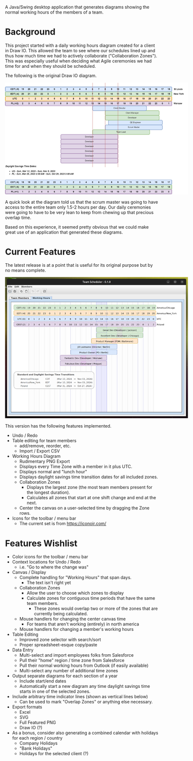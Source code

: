 A Java/Swing desktop application that generates diagrams showing the 
normal working hours of the members of a team. 

# Background
This project started with a daily working hours diagram created for a client in Draw IO.
This allowed the team to see where our schedules lined up and thus how much time we had
to actively collaborate ("Collaboration Zones"). This was especially useful when deciding
what Agile ceremonies we had time for and when they should be scheduled.

The following is the original Draw IO diagram.
<div style="width:600px">

![Working_Hours_no_names.drawio.png](docs/Working_Hours_no_names.drawio.png)
</div>

A quick look at the diagram told us that the scrum master was going to have
access to the entire team only 1.5-2 hours per day. Our daily ceremonies were going to
have to be very lean to keep from chewing up that precious overlap time.

Based on this experience, it seemed pretty obvious that we could make great use of an
application that generated these diagrams.

# Current Features
The latest release is at a point that is useful for its original purpose 
but by no means complete.

<div style="width:600px">

![swing_working_hours_0-1-0](docs/swing_working_hours_0-1-0.png)
</div>

This version has the following features implemented.

* Undo / Redo
* Table editing for team members
  * add/remove, reorder, etc.
  * Import / Export CSV
* Working Hours Diagram
  * Rudimentary PNG Export
  * Displays every Time Zone with a member in it plus UTC.  
  * Displays normal and "lunch hour"
  * Displays daylight savings time transition dates for all included zones.
  * Collaboration Zones
    * Displays the largest zone (the most team members present for the longest duration).
    * Calculates all zones that start at one shift change and end at the next.
  * Center the canvas on a user-selected time by dragging the Zone rows.
* Icons for the toolbar / menu bar
  * The current set is from https://iconoir.com/


# Features Wishlist

* Color icons for the toolbar / menu bar 
* Context locations for Undo / Redo
  * i.e. "Go to where the change was"
* Canvas / Display
  * Complete handling for "Working Hours" that span days.
    * The text isn't right yet
  * Collaboration Zones
    * Allow the user to choose which zones to display
    * Calculate zones for contiguous time periods that have the same team members.
      * These zones would overlap two or more of the zones that are currently being calculated.
  * Mouse handlers for changing the center canvas time
    * For teams that aren't working (entirely) in north america
  * Mouse handlers for changing a member's working hours
* Table Editing
  * Improved zone selector with search/sort
  * Proper spreadsheet-esque copy/paste
* Data Entry
  * Multi-select and import employees folks from Salesforce
  * Pull their "home" region / time zone from Salesforce
  * Pull their normal working hours from Outlook (if easily available)
  * Multi-select any number of additional time zones
* Output separate diagrams for each section of a year
  * Include start/end dates
  * Automatically start a new diagram any time daylight savings time starts in one of the selected zones.
* Include arbitrary time indicator lines (shown as vertical lines below)
  * Can be used to mark "Overlap Zones" or anything else necessary.
* Export formats
  * Excel
  * SVG
  * Full Featured PNG
  * Draw IO (?)
* As a bonus, consider also generating a combined calendar with holidays for each region / country
  * Company Holidays
  * "Bank Holidays"
  * Holidays for the selected client (?)
